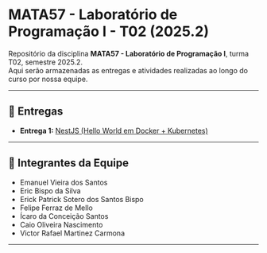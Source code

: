 # MATA57 - Laboratório de Programação I - T02 (2025.2)

Repositório da disciplina **MATA57 - Laboratório de Programação I**, turma T02, semestre 2025.2.  
Aqui serão armazenadas as entregas e atividades realizadas ao longo do curso por nossa equipe.  

---

## 📌 Entregas

- **Entrega 1:** [NestJS (Hello World em Docker + Kubernetes)](https://github.com/victorleafar/ufbank-project-mata57/tree/main/nestjs-hello-world-main)

---

## 👥 Integrantes da Equipe

- Emanuel Vieira dos Santos  
- Eric Bispo da Silva  
- Erick Patrick Sotero dos Santos Bispo  
- Felipe Ferraz de Mello  
- Ícaro da Conceição Santos  
- Caio Oliveira Nascimento  
- Victor Rafael Martinez Carmona  

---
